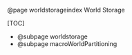 @page worldstorageindex World Storage

[TOC]
 - @subpage worldstorage
 - @subpage macroWorldPartitioning